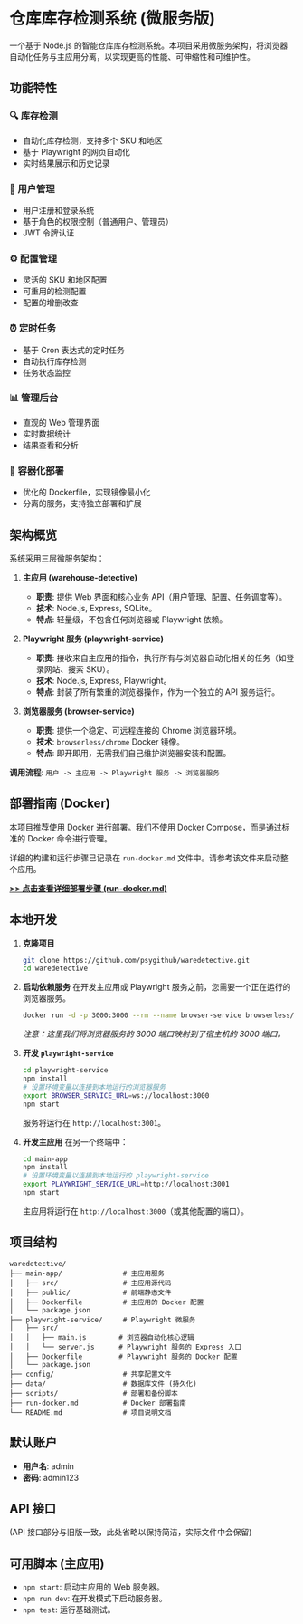 # 仓库库存检测系统 (微服务版)

一个基于 Node.js 的智能仓库库存检测系统。本项目采用微服务架构，将浏览器自动化任务与主应用分离，以实现更高的性能、可伸缩性和可维护性。

## 功能特性

### 🔍 库存检测
- 自动化库存检测，支持多个 SKU 和地区
- 基于 Playwright 的网页自动化
- 实时结果展示和历史记录

### 👥 用户管理
- 用户注册和登录系统
- 基于角色的权限控制（普通用户、管理员）
- JWT 令牌认证

### ⚙️ 配置管理
- 灵活的 SKU 和地区配置
- 可重用的检测配置
- 配置的增删改查

### ⏰ 定时任务
- 基于 Cron 表达式的定时任务
- 自动执行库存检测
- 任务状态监控

### 📊 管理后台
- 直观的 Web 管理界面
- 实时数据统计
- 结果查看和分析

### 🐳 容器化部署
- 优化的 Dockerfile，实现镜像最小化
- 分离的服务，支持独立部署和扩展

## 架构概览

系统采用三层微服务架构：

1.  **主应用 (warehouse-detective)**
    -   **职责**: 提供 Web 界面和核心业务 API（用户管理、配置、任务调度等）。
    -   **技术**: Node.js, Express, SQLite。
    -   **特点**: 轻量级，不包含任何浏览器或 Playwright 依赖。

2.  **Playwright 服务 (playwright-service)**
    -   **职责**: 接收来自主应用的指令，执行所有与浏览器自动化相关的任务（如登录网站、搜索 SKU）。
    -   **技术**: Node.js, Express, Playwright。
    -   **特点**: 封装了所有繁重的浏览器操作，作为一个独立的 API 服务运行。

3.  **浏览器服务 (browser-service)**
    -   **职责**: 提供一个稳定、可远程连接的 Chrome 浏览器环境。
    -   **技术**: `browserless/chrome` Docker 镜像。
    -   **特点**: 即开即用，无需我们自己维护浏览器安装和配置。

**调用流程**: `用户 -> 主应用 -> Playwright 服务 -> 浏览器服务`

## 部署指南 (Docker)

本项目推荐使用 Docker 进行部署。我们不使用 Docker Compose，而是通过标准的 Docker 命令进行管理。

详细的构建和运行步骤已记录在 `run-docker.md` 文件中。请参考该文件来启动整个应用。

**[>> 点击查看详细部署步骤 (run-docker.md)](run-docker.md)**

## 本地开发

1.  **克隆项目**
    ```bash
    git clone https://github.com/psygithub/waredetective.git
    cd waredetective
    ```

2.  **启动依赖服务**
    在开发主应用或 Playwright 服务之前，您需要一个正在运行的浏览器服务。
    ```bash
    docker run -d -p 3000:3000 --rm --name browser-service browserless/chrome:latest
    ```
    *注意：这里我们将浏览器服务的 3000 端口映射到了宿主机的 3000 端口。*

3.  **开发 `playwright-service`**
    ```bash
    cd playwright-service
    npm install
    # 设置环境变量以连接到本地运行的浏览器服务
    export BROWSER_SERVICE_URL=ws://localhost:3000
    npm start
    ```
    服务将运行在 `http://localhost:3001`。

4.  **开发主应用**
    在另一个终端中：
    ```bash
    cd main-app
    npm install
    # 设置环境变量以连接到本地运行的 playwright-service
    export PLAYWRIGHT_SERVICE_URL=http://localhost:3001
    npm start
    ```
    主应用将运行在 `http://localhost:3000`（或其他配置的端口）。

## 项目结构

```
waredetective/
├── main-app/               # 主应用服务
│   ├── src/                # 主应用源代码
│   ├── public/             # 前端静态文件
│   ├── Dockerfile          # 主应用的 Docker 配置
│   └── package.json
├── playwright-service/     # Playwright 微服务
│   ├── src/
│   │   ├── main.js        # 浏览器自动化核心逻辑
│   │   └── server.js      # Playwright 服务的 Express 入口
│   ├── Dockerfile         # Playwright 服务的 Docker 配置
│   └── package.json
├── config/                 # 共享配置文件
├── data/                   # 数据库文件 (持久化)
├── scripts/                # 部署和备份脚本
├── run-docker.md           # Docker 部署指南
└── README.md               # 项目说明文档
```

## 默认账户

-   **用户名**: admin
-   **密码**: admin123

## API 接口

(API 接口部分与旧版一致，此处省略以保持简洁，实际文件中会保留)

## 可用脚本 (主应用)

-   `npm start`: 启动主应用的 Web 服务器。
-   `npm run dev`: 在开发模式下启动服务器。
-   `npm test`: 运行基础测试。
